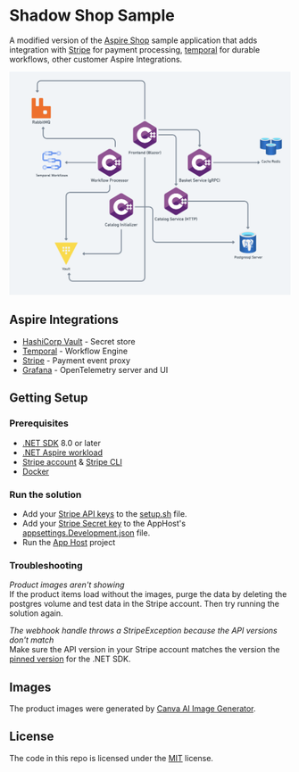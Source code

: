 # Shadow Shop Sample 
A modified version of the [Aspire Shop](https://github.com/dotnet/aspire-samples/tree/main/samples/AspireShop) sample
application that adds integration with [Stripe](https://stripe.com) for payment processing, [temporal](https://temporal.io/)
for durable workflows, other customer Aspire Integrations. 

![Architecture Diagram](./docs/images/diagram_architecture.png)

## Aspire Integrations
- [HashiCorp Vault](./src/ShadowShop.AppHost/Resources/VaultResource.cs) - Secret store
- [Temporal](./src/ShadowShop.AppHost/Resources/TemporalDevResource.cs) - Workflow Engine
- [Stripe](./src/ShadowShop.AppHost/Resources/StripeDevResource.cs) - Payment event proxy
- [Grafana](./src/ShadowShop.AppHost/Resources/GrafanaStackResource.cs) - OpenTelemetry server and UI

## Getting Setup

### Prerequisites
- [.NET SDK](https://get.dot.net/) 8.0 or later
- [.NET Aspire workload](https://learn.microsoft.com/en-us/dotnet/aspire/fundamentals/setup-tooling?tabs=linux&pivots=dotnet-cli)
- [Stripe account](https://dashboard.stripe.com) & [Stripe CLI](https://stripe.com/docs/stripe-cli)
- [Docker](https://www.docker.com)

### Run the solution

* Add your [Stripe API keys](https://dashboard.stripe.com/apikeys) to the [setup.sh](./src/ShadowShop.AppHost/.config/vault/setup.sh) file.
* Add your [Stripe Secret key](https://dashboard.stripe.com/apikeys)  to the AppHost's [appsettings.Development.json](./src/ShadowShop.AppHost/appsettings.Development.json) file.
* Run the [App Host](./src/ShadowShop.AppHost) project

### Troubleshooting
*Product images aren't showing* <br />
If the product items load without the images, purge the data by deleting the postgres volume and test data in the Stripe account.
Then try running the solution again.

*The webhook handle throws a StripeException because the API versions don't match* <br />
Make sure the API version in your Stripe account matches the version the [pinned version](https://github.com/stripe/stripe-dotnet/blob/master/src/Stripe.net/Constants/ApiVersion.cs#L6) for the .NET SDK. 


## Images
The product images were generated by [Canva AI Image Generator](https://www.canva.com/ai-image-generator/).

## License

The code in this repo is licensed under the [MIT](LICENSE) license.